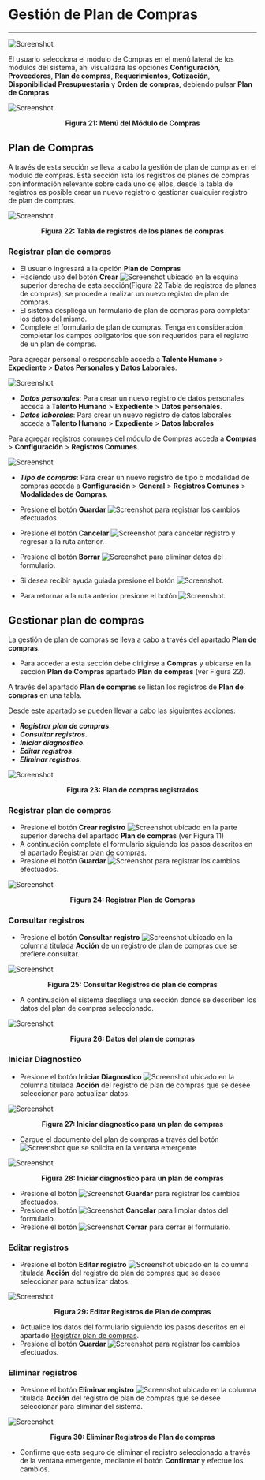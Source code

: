 # Gestión de Plan de Compras
************************

![Screenshot](img/logokavac.png#imagen)

El usuario selecciona el módulo de Compras en el menú lateral de los módulos del sistema, ahí visualizara las opciones **Configuración**, **Proveedores**, **Plan de compras**, **Requerimientos**, **Cotización**, **Disponibilidad Presupuestaria** y **Orden de compras**, debiendo pulsar **Plan de Compras** 

![Screenshot](img/menu_plan_compras.png)<div style="text-align: center;font-weight: bold">Figura 21: Menú del Módulo de Compras</div>


## Plan de Compras

A través de esta sección se lleva a cabo la gestión de plan de compras en el módulo de compras. Esta sección lista los registros de planes de compras con información relevante sobre cada uno de ellos, desde la tabla de registros es posible crear un nuevo registro o gestionar cualquier registro de plan de compras.  

![Screenshot](img/plan_de_compras.png)<div style="text-align: center;font-weight: bold">Figura 22: Tabla de registros de los planes de compras</div>


### Registrar plan de compras 

-   El usuario ingresará a la opción **Plan de Compras** 
-   Haciendo uso del botón **Crear** ![Screenshot](img/create.png#imagen) ubicado en la esquina superior derecha de esta sección(Figura 22 Tabla de registros de planes de compras), se procede a realizar un nuevo registro de plan de compras.
-   El sistema despliega un formulario de plan de compras para completar los datos del mismo. 
- Complete el formulario de plan de compras. Tenga en consideración completar los campos obligatorios que son requeridos para el registro de un plan de compras. 


Para agregar personal o responsable acceda a **Talento Humano** > **Expediente** > **Datos Personales y Datos Laborales**. 

   ![Screenshot](img/expediente.png)

   -   ***Datos personales***: Para crear un nuevo registro de datos personales acceda a **Talento Humano** > **Expediente** > **Datos personales**.
   -   ***Datos laborales***: Para crear un nuevo registro de datos laborales acceda a **Talento Humano** > **Expediente** > **Datos laborales**


 Para agregar registros comunes del módulo de Compras acceda a **Compras** > **Configuración** > **Registros Comunes**. 

   ![Screenshot](img/registros_comunes.png)

   -   ***Tipo de compras***: Para crear un nuevo registro de tipo o modalidad de compras acceda a **Configuración** > **General** > **Registros Comunes** > **Modalidades de Compras**. 
  

- Presione el botón **Guardar**  ![Screenshot](img/save_1.png) para registrar los cambios efectuados.
- Presione el botón **Cancelar**  ![Screenshot](img/cancel.png) para cancelar registro y regresar a la ruta anterior.
- Presione el botón **Borrar** ![Screenshot](img/clean.png) para eliminar datos del formulario.
- Si desea recibir ayuda guiada presione el botón ![Screenshot](img/help.png).
- Para retornar a la ruta anterior presione el botón ![Screenshot](img/back.png).


## Gestionar plan de compras

La gestión de plan de compras se lleva a cabo a través del apartado **Plan de compras**. 

-   Para acceder a esta sección debe dirigirse a **Compras** y ubicarse en la sección **Plan de Compras** apartado **Plan de compras** (ver Figura 22).

A través del apartado **Plan de compras** se listan los registros de **Plan de compras** en una tabla.   

Desde este apartado se pueden llevar a cabo las siguientes acciones: 

-   ***Registrar plan de compras***.   
-   ***Consultar registros***.
-   ***Iniciar diagnostico***. 
-   ***Editar registros***. 
-   ***Eliminar registros***. 

![Screenshot](img/plan_de_com.png)<div style="text-align: center;font-weight: bold">Figura 23: Plan de compras registrados</div>

### Registrar plan de compras

-   Presione el botón **Crear registro** ![Screenshot](img/create.png) ubicado en la parte superior derecha del apartado **Plan de compras** (ver Figura 11)
-   A continuación complete el formulario siguiendo los pasos descritos en el apartado [Registrar plan de compras](##Registrar-plan-de-compras).
-   Presione el botón **Guardar**  ![Screenshot](img/save_1.png) para registrar los cambios efectuados.

![Screenshot](img/registrar_plan.png)<div style="text-align: center;font-weight: bold">Figura 24: Registrar Plan de Compras</div>


### Consultar registros

-   Presione el botón **Consultar registro** ![Screenshot](img/see.png) ubicado en la columna titulada **Acción** de un registro de plan de compras que se prefiere consultar. 

![Screenshot](img/consultar_plan.png)<div style="text-align: center;font-weight: bold">Figura 25: Consultar Registros de plan de compras </div>

-   A continuación el sistema despliega una sección donde se describen los datos del plan de compras seleccionado. 

![Screenshot](img/ver_plan.png)<div style="text-align: center;font-weight: bold">Figura 26: Datos del plan de compras</div>



### Iniciar Diagnostico

-   Presione el botón **Iniciar Diagnostico** ![Screenshot](img/iniciar.png)  ubicado en la columna titulada **Acción** del registro de plan de compras que se desee seleccionar para actualizar datos. 

![Screenshot](img/iniciar_diagnostico.png)<div style="text-align: center;font-weight: bold">Figura 27: Iniciar diagnostico para un plan de compras</div>

- Cargue el documento del plan de compras a través del botón ![Screenshot](img/cargar.png) que se solicita en la ventana emergente 

![Screenshot](img/ventana.png)<div style="text-align: center;font-weight: bold">Figura 28: Iniciar diagnostico para un plan de compras</div>

-   Presione el botón ![Screenshot](img/save_3.png) **Guardar** para registrar los cambios efectuados.
-   Presione el botón ![Screenshot](img/cancel_1.png) **Cancelar** para limpiar datos del formulario.
-   Presione el botón ![Screenshot](img/close.png) **Cerrar** para cerrar el formulario.


### Editar registros

-   Presione el botón **Editar registro** ![Screenshot](img/edit.png)  ubicado en la columna titulada **Acción** del registro de plan de compras que se desee seleccionar para actualizar datos. 

![Screenshot](img/editar_plan.png)<div style="text-align: center;font-weight: bold">Figura 29: Editar Registros de Plan de compras</div>

-   Actualice los datos del formulario siguiendo los pasos descritos en el apartado [Registrar plan de compras](#registrar-plan-de-compras).
-   Presione el botón **Guardar**  ![Screenshot](img/save_1.png) para registrar los cambios efectuados.


### Eliminar registros

-   Presione el botón **Eliminar registro** ![Screenshot](img/delete.png)  ubicado en la columna titulada **Acción** del registro de plan de compras que se desee seleccionar para eliminar del sistema. 

![Screenshot](img/eliminar_plan.png)<div style="text-align: center;font-weight: bold">Figura 30: Eliminar Registros de Plan de compras</div>

-   Confirme que esta seguro de eliminar el registro seleccionado a través de la ventana emergente, mediante el botón **Confirmar** y efectue los cambios. 